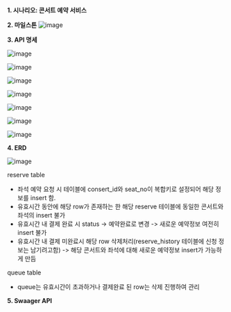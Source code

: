 **1. 시나리오: 콘서트 예약 서비스**
   
**2. 마일스톤**
![image](https://github.com/kkyuny/concert/assets/88278485/c7800d75-ac99-4c97-a68a-b2c4c88ab0fb)

**3. API 명세**

![image](https://github.com/kkyuny/concert/assets/88278485/65d1ca78-2693-4db8-921d-7aae93d5b0a4)

![image](https://github.com/kkyuny/concert/assets/88278485/b4a428e3-d434-47f0-ad37-258a8f08f70e)

![image](https://github.com/kkyuny/concert/assets/88278485/a397db1a-80c5-40c1-ac5c-ad46c4d7fc23)

![image](https://github.com/kkyuny/concert/assets/88278485/46b68a9b-04af-49d3-95ea-001ee1c707ee)

![image](https://github.com/kkyuny/concert/assets/88278485/5ff19b7f-cd07-4223-8962-488ae3ce3fc1)

![image](https://github.com/kkyuny/concert/assets/88278485/3021bdb0-b6eb-408c-b3ff-713cae3ecf27)

![image](https://github.com/kkyuny/concert/assets/88278485/629b09e5-81c5-41e3-a1ed-3304e0809f4f)

**4. ERD**

![image](https://github.com/kkyuny/concert/assets/88278485/31fa317d-75bf-4268-83ac-b9819afad196)

 
 reserve table
- 좌석 예약 요청 시 테이블에 consert_id와 seat_no이 복합키로 설정되어 해당 정보를 insert 함.
- 유효시간 동안에 해당 row가 존재하는 한 해당 reserve 테이블에 동일한 콘서트와 좌석의 insert 불가
- 유효시간 내 결제 완료 시 status -> 예약완료로 변경 -> 새로운 예약정보 여전히 insert 불가
- 유효시간 내 결제 미완료시 해당 row 삭제처리(reserve_history 테이블에 신청 정보는 남기려고함) -> 해당 콘서트와 좌석에 대해 새로운 예약정보 insert가 가능하게 만듬

 queue table
- queue는 유효시간이 초과하거나 결제완료 된 row는 삭제 진행하여 관리

**5. Swaager API**
 
